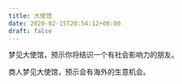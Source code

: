 ```yaml
---
title: 大使馆
date: 2020-02-15T20:54:12+08:00
draft: false
---
```


梦见大使馆，预示你将结识一个有社会影响力的朋友。

商人梦见大使馆，预示会有海外的生意机会。

